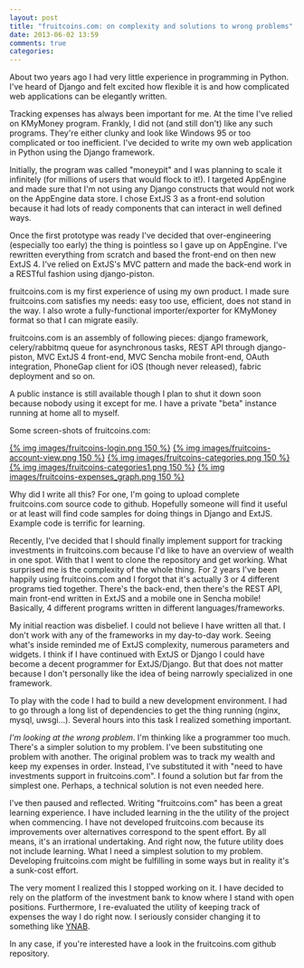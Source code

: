 ```yaml
---
layout: post
title: "fruitcoins.com: on complexity and solutions to wrong problems"
date: 2013-06-02 13:59
comments: true
categories: 
---
```


About two years ago I had very little experience in programming in Python. I've heard of Django and felt excited how flexible it is and how complicated web applications can be elegantly written.

Tracking expenses has always been important for me. At the time I've relied on KMyMoney program. Frankly, I did not (and still don't) like any such programs. They're either clunky and look like Windows 95 or too complicated or too inefficient. I've decided to write my own web application in Python using the Django framework.

Initially, the program was called "moneypit" and I was planning to scale it infinitely (for millions of users that would flock to it!). I targeted AppEngine and made sure that I'm not using any Django constructs that would not work on the AppEngine data store. I chose ExtJS 3 as a front-end solution because it had lots of ready components that can interact in well defined ways.

Once the first prototype was ready I've decided that over-engineering (especially too early) the thing is pointless so I gave up on AppEngine. I've rewritten everything from scratch and based the front-end on then new ExtJS 4. I've relied on ExtJS's MVC pattern and made the back-end work in a RESTful fashion using django-piston.

fruitcoins.com is my first experience of using my own product. I made sure fruitcoins.com satisfies my needs: easy too use, efficient, does not stand in the way. I also wrote a fully-functional importer/exporter for KMyMoney format so that I can migrate easily.

fruitcoins.com is an assembly of following pieces: django framework, celery/rabbitmq queue for asynchronous tasks, REST API through django-piston, MVC ExtJS 4 front-end, MVC Sencha mobile front-end, OAuth integration, PhoneGap client for iOS (though never released), fabric deployment and so on.

A public instance is still available though I plan to shut it down soon because nobody using it except for me. I have a private "beta" instance running at home all to myself.

Some screen-shots of fruitcoins.com:

[{% img images/fruitcoins-login.png 150 %}](images/fruitcoins-login.png) [{% img images/fruitcoins-account-view.png 150 %}](images/fruitcoins-account-view.png) [{% img images/fruitcoins-categories.png 150 %}](images/fruitcoins-categories.png) [{% img images/fruitcoins-categories1.png 150 %}](images/fruitcoins-categories1.png) [{% img images/fruitcoins-expenses_graph.png 150 %}](images/fruitcoins-expenses_graph.png)

Why did I write all this? For one, I'm going to upload complete fruitcoins.com source code to github. Hopefully someone will find it useful or at least will find code samples for doing things in Django and ExtJS. Example code is terrific for learning.

Recently, I've decided that I should finally implement support for tracking investments in fruitcoins.com because I'd like to have an overview of wealth in one spot. With that I went to clone the repository and get working. What surprised me is the complexity of the whole thing. For 2 years I've been happily using fruitcoins.com and I forgot that it's actually 3 or 4 different programs tied together. There's the back-end, then there's the REST API, main front-end written in ExtJS and a mobile one in Sencha mobile! Basically, 4 different programs written in different languages/frameworks.

My initial reaction was disbelief. I could not believe I have written all that. I don't work with any of the frameworks in my day-to-day work. Seeing what's inside reminded me of ExtJS complexity, numerous parameters and widgets. I think if I have continued with ExtJS or Django I could have become a decent programmer for ExtJS/Django. But that does not matter because I don't personally like the idea of being narrowly specialized in one framework.

To play with the code I had to build a new development environment. I had to go through a long list of dependencies to get the thing running (nginx, mysql, uwsgi...). Several hours into this task I realized something important.

_I'm looking at the wrong problem_. I'm thinking like a programmer too much. There's a simpler solution to my problem. I've been substituting one problem with another. The original problem was to track my wealth and keep my expenses in order. Instead, I've substituted it with "need to have investments support in fruitcoins.com". I found a solution but far from the simplest one. Perhaps, a technical solution is not even needed here.

I've then paused and reflected. Writing "fruitcoins.com" has been a great learning experience. I have included learning in the the utility of the project when commencing. I have not developed fruitcoins.com because its improvements over alternatives correspond to the spent effort. By all means, it's an irrational undertaking. And right now, the future utility does not include learning. What I need a simplest solution to my problem. Developing fruitcoins.com might be fulfilling in some ways but in reality it's a sunk-cost effort.

The very moment I realized this I stopped working on it. I have decided to rely on the platform of the investment bank to know where I stand with open positions. Furthermore, I re-evaluated the utility of keeping track of expenses the way I do right now. I seriously consider changing it to something like [YNAB](http://www.youneedabudget.com/).

In any case, if you're interested have a look in the fruitcoins.com github repository.